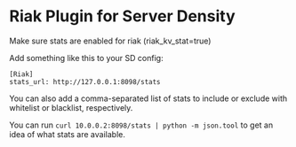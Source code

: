 # Riak Plugin for Server Density

Make sure stats are enabled for riak (riak_kv_stat=true)

Add something like this to your SD config:

    [Riak]
    stats_url: http://127.0.0.1:8098/stats

You can also add a comma-separated list of stats to include or exclude
with whitelist or blacklist, respectively.

You can run `curl 10.0.0.2:8098/stats | python -m json.tool` to get an
idea of what stats are available.